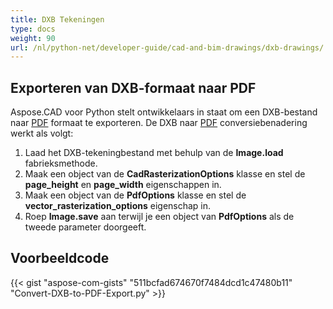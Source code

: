```yaml
---
title: DXB Tekeningen
type: docs
weight: 90
url: /nl/python-net/developer-guide/cad-and-bim-drawings/dxb-drawings/
---
```


## **Exporteren van DXB-formaat naar PDF**

Aspose.CAD voor Python stelt ontwikkelaars in staat om een DXB-bestand naar [PDF](https://docs.fileformat.com/pdf/) formaat te exporteren. De DXB naar [PDF](https://docs.fileformat.com/pdf/) conversiebenadering werkt als volgt:

1. Laad het DXB-tekeningbestand met behulp van de **Image.load** fabrieksmethode.
1. Maak een object van de **CadRasterizationOptions** klasse en stel de **page_height** en **page_width** eigenschappen in.
1. Maak een object van de **PdfOptions** klasse en stel de **vector_rasterization_options** eigenschap in.
1. Roep **Image.save** aan terwijl je een object van **PdfOptions** als de tweede parameter doorgeeft.

## Voorbeeldcode

{{< gist "aspose-com-gists" "511bcfad674670f7484dcd1c47480b11" "Convert-DXB-to-PDF-Export.py" >}}
